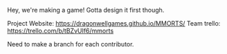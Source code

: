 Hey, we're making a game! Gotta design it first though.


Project Website: https://dragonwellgames.github.io/MMORTS/
Team trello: https://trello.com/b/tBZvUIf6/mmorts


Need to make a branch for each contributor.